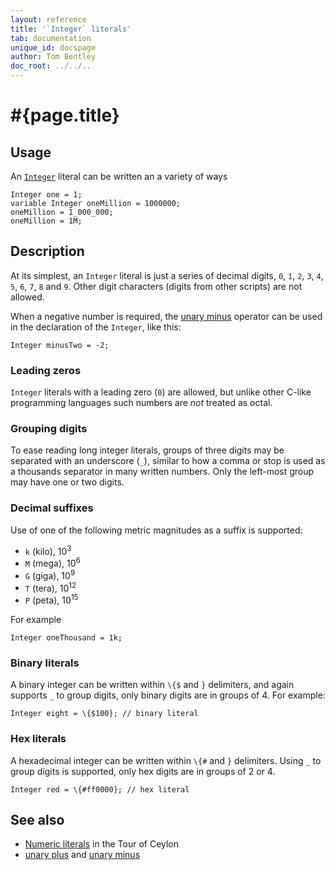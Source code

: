 ```yaml
---
layout: reference
title: '`Integer` literals'
tab: documentation
unique_id: docspage
author: Tom Bentley
doc_root: ../../..
---
```


# #{page.title}

## Usage 

An [`Integer`](#{site.urls.apidoc_current}/Integer.type.html) literal can be written an a variety of ways

<!-- cat: void m() { -->
    Integer one = 1;
    variable Integer oneMillion = 1000000;
    oneMillion = 1_000_000;
    oneMillion = 1M;
<!-- cat: } -->

## Description

At its simplest, an `Integer` literal is just a series of decimal digits, 
`0`, `1`, `2`, `3`, `4`, `5`, `6`, `7`, `8` and `9`. Other digit characters 
(digits from other scripts) are not allowed.

When a negative number 
is required, the [unary minus](../../operator/unary_minus) operator can be used 
in the  declaration of the `Integer`, like this:

    Integer minusTwo = -2;

### Leading zeros

`Integer` literals with a leading zero (`0`) are allowed, but unlike other 
C-like programming languages such numbers are *not* treated as octal. 

### Grouping digits

To ease reading long integer literals, groups of three digits may be separated 
with an underscore (`_`), similar to how a comma or stop is used as a thousands
separator in many written numbers. Only the left-most group may have one or 
two digits.

### Decimal suffixes

Use of one of the following metric magnitudes as a suffix is supported:

* `k` (kilo), 10<sup>3</sup>
* `M` (mega), 10<sup>6</sup>
* `G` (giga), 10<sup>9</sup>
* `T` (tera), 10<sup>12</sup>
* `P` (peta), 10<sup>15</sup>

For example

    Integer oneThousand = 1k;
    
### Binary literals <!-- m5 -->

A binary integer can be written within `\{$` and `}` delimiters, and again 
supports `_` to group digits, only binary digits are in groups of 4. 
For example:

    Integer eight = \{$100}; // binary literal

### Hex literals <!-- m5 -->

A hexadecimal integer can be written within `\{#` and `}` delimiters. Using
`_` to group digits is supported, only hex digits are in groups of 2 or 4.

    Integer red = \{#ff0000}; // hex literal

## See also

* [Numeric literals](#{page.doc_root}/tour/language-module/#numeric_literals) 
  in the Tour of Ceylon 
* [unary plus](../../operator/unary_plus) and [unary minus](#{page.doc_root}/reference/operator/unary_minus)

